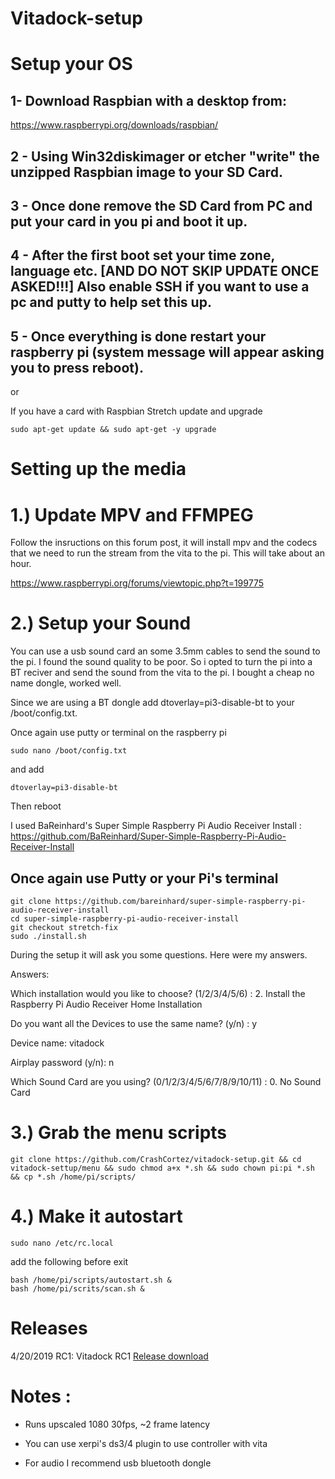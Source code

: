 # Vitadock-setup

# Setup your OS

1- Download Raspbian with a desktop from:
-------
https://www.raspberrypi.org/downloads/raspbian/

2 - Using Win32diskimager or etcher "write" the unzipped Raspbian image to your SD Card. 
------
3 - Once done remove the SD Card from PC and put your card in you pi and boot it up.
------
4 - After the first boot set your time zone, language etc. [AND DO NOT SKIP UPDATE ONCE ASKED!!!] Also enable SSH if you want to use a pc and putty to help set this up.
--------
5 - Once everything is done restart your raspberry pi (system message will appear asking you to press reboot).
---------
or 

If you have a card with Raspbian Stretch update and upgrade
```
sudo apt-get update && sudo apt-get -y upgrade
```
# Setting up the media

# 1.) Update MPV and FFMPEG

Follow the insructions on this forum post, it will install mpv and the codecs that we need to run the stream from the vita to the pi. 
This will take about an hour. 

https://www.raspberrypi.org/forums/viewtopic.php?t=199775

# 2.) Setup your Sound

You can use a usb sound card an some 3.5mm cables to send the sound to the pi. I found the sound quality to be poor. So i opted to turn the pi into a BT reciver and send the sound from the vita to the pi. I bought a cheap no name dongle, worked well. 

Since we are using a BT dongle add dtoverlay=pi3-disable-bt to your /boot/config.txt.

Once again use putty or terminal on the raspberry pi
```
sudo nano /boot/config.txt
```
and add 
```
dtoverlay=pi3-disable-bt
```
Then reboot 

I used BaReinhard's Super Simple Raspberry Pi Audio Receiver Install : https://github.com/BaReinhard/Super-Simple-Raspberry-Pi-Audio-Receiver-Install

Once again use Putty or your Pi's terminal
-------------
```
git clone https://github.com/bareinhard/super-simple-raspberry-pi-audio-receiver-install
cd super-simple-raspberry-pi-audio-receiver-install
git checkout stretch-fix
sudo ./install.sh
```
During the setup it will ask you some questions. Here were my answers.

Answers:

Which installation would you like to choose? (1/2/3/4/5/6) : 2. Install the Raspberry Pi Audio Receiver Home Installation 

Do you want all the Devices to use the same name? (y/n) : y 

Device name: vitadock 

Airplay password (y/n): n 

Which Sound Card are you using? (0/1/2/3/4/5/6/7/8/9/10/11) : 0. No Sound Card


# 3.) Grab the menu scripts

```shell
git clone https://github.com/CrashCortez/vitadock-setup.git && cd vitadock-settup/menu && sudo chmod a+x *.sh && sudo chown pi:pi *.sh && cp *.sh /home/pi/scripts/
```

# 4.) Make it autostart

```shell
sudo nano /etc/rc.local
```

add the following before exit

```shell
bash /home/pi/scripts/autostart.sh &
bash /home/pi/scrits/scan.sh &
```
# Releases

4/20/2019 RC1: Vitadock RC1 
[Release download](https://drive.google.com/open?id=14fQzrgGmT0gzRNprcmJL_JI9MPACiKHi)

# Notes :

- Runs upscaled 1080 30fps, ~2 frame latency

- You can use xerpi's ds3/4 plugin to use controller with vita

- For audio I recommend usb bluetooth dongle
